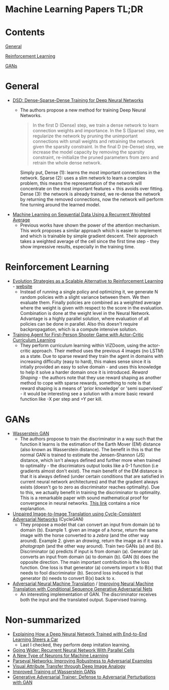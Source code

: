 # Machine Learning Papers TL;DR

# Contents
[General](#general)

[Reinforcement Learning](#reinforcement-learning)

[GANs](#gans)

# General
- [DSD: Dense-Sparse-Dense Training for Deep Neural Networks](https://arxiv.org/abs/1607.04381)
  - The authors propose a new method for training Deep Neural Networks.
    > In the first D (Dense) step, we train a dense network to learn connection weights and importance. In the S (Sparse) step, we regularize the network by pruning the unimportant connections with small weights and retraining the network given the sparsity constraint. In the final D (re-Dense) step, we increase the model capacity by removing the sparsity constraint, re-initialize the pruned parameters from zero and retrain the whole dense network.

    Simply put, Dense (1): learns the most important connections in the network. Sparse (2): uses a slim network to learn a complex problem, this means the representation of the network will concentrate on the most important features + this avoids over fitting. Dense (3): the network is already trained, we re-dense the network by returning the removed connections, now the network will perform fine turning around the learned model.
- [Machine Learning on Sequential Data Using a Recurrent Weighted Average](https://arxiv.org/abs/1703.01253)
  - Previous works have shown the power of the attention mechanism. This work proposes a similar approach which is easier to implement and which is trainable by simple gradient descent. Their approach takes a weighted average of the cell since the first time step - they show impressive results, especially in the training time.

# Reinforcement Learning
- [Evolution Strategies as a Scalable Alternative to Reinforcement Learning](https://arxiv.org/abs/1703.03864) - [website](https://blog.openai.com/evolution-strategies/)
  - Instead of running a single policy and optimizing it, we generate N random policies with a slight variance between them. We then evaluate them. Finally policies are combined as a weighted average where the weight is given with respect to the score in the evaluation. Combination is done at the weight level in the Neural Network.
  Advantage is a highly parallel solution, where evaluation of all policies can be done in parallel. Also this doesn't require backpropagation, which is a compute intensive solution.
- [Training Agent for First-Person Shooter Game with Actor-Critic Curriculum Learning](https://openreview.net/forum?id=Hk3mPK5gg)
  - They perform curriculum learning within ViZDoom, using the actor-critic approach.
  Their method uses the previous 4 images (no LSTM) as a state. Due to sparse reward they train the agent in domains with increasing difficulty (easy to hard), this makes sense since it is intially provided an easy to solve domain - and uses this knowledge to help it solve a harder domain once it is introduced. *Reward Shaping* - the authors note that they use reward shaping as another method to cope with sparse rewards, something to note is that reward shaping is a means of 'prior knowledge' or 'semi supervised' - it would be interesting see a solution with a more basic reward function like -X per step and +Y per kill.


# GANs
- [Wasserstein GAN](https://arxiv.org/abs/1701.07875)
  - The authors propose to train the discriminator in a way such that the function it learns is the estimation of the Earth Mover (EM) distance (also known as Wasserstein distance). The benefit in this is that the normal GAN is trained to estimate the Jensen-Shannon (JS) distance, which isn't always defined and further more when trained to optimality - the discrimiators output looks like a 0-1 function (i.e gradients almost don't exist).
  The main benefit of the EM distance is that it is always defined (under certain conditions that are satisfied in current neural network architectures) and that the gradient always exists (doesn't go to zero as discriminator reaches optimality). Due to this, we actually benefit in training the discriminator to optimality.
  This is a remarkable paper with sound mathematical proof for convergence in neural networks.
  [This link](http://www.alexirpan.com/2017/02/22/wasserstein-gan.html) contains a nice explanation.
- [Unpaired Image-to-Image Translation using Cycle-Consistent Adversarial Networks](https://arxiv.org/abs/1703.10593) (CycleGAN)
  - They propose a model that can convert an input from domain (a) to domain (b). Example 1. given an image of a *horse*, return the same image with the horse converted to a *zebra* (and the other way around). Example 2. given an *drawing*, return the image as if it was a *photograph* (and the other way around).
  Train two GANs (a) and (b). Discriminator (a) predicts if input is from domain (a). Generator (a) converts an input from domain (a) to domain (b). GAN (b) does the opposite direction.
  The main important contribution is the loss function. One loss is that generator (a) converts import x to B(x) that needs to fool discriminator (b). Second loss induced is that generator (b) needs to convert B(x) back to x.
- [Adversarial Neural Machine Translation](https://arxiv.org/abs/1704.06933) / [Improving Neural Machine Translation with Conditional Sequence Generative Adversarial Nets](https://arxiv.org/abs/1703.04887)
  - An interesting implementation of GAN. The discriminator receives both the input and the translated output. Supervised training.


# Non-summarized
- [Explaining How a Deep Neural Network Trained with End-to-End Learning Steers a Car](https://arxiv.org/abs/1704.07911)
  - Last I checked, they perform deep imitation learning.
- [Going Wider: Recurrent Neural Network With Parallel Cells](https://arxiv.org/abs/1705.01346)
- [A New Type of Neurons for Machine Learning](https://arxiv.org/abs/1704.08362)
- [Parseval Networks: Improving Robustness to Adversarial Examples](https://arxiv.org/abs/1704.08847)
- [Visual Attribute Transfer through Deep Image Analogy](https://arxiv.org/abs/1705.01088)
- [Improved Training of Wasserstein GANs](https://arxiv.org/abs/1704.00028)
- [Generative Adversarial Trainer: Defense to Adversarial Perturbations with GAN](https://arxiv.org/abs/1705.03387)

